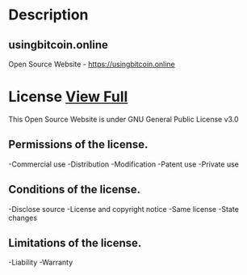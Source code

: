 # Description

## usingbitcoin.online

Open Source Website - https://usingbitcoin.online

# License [View Full](https://choosealicense.com/licenses/gpl-3.0/)
This Open Source Website is under GNU General Public License v3.0

## Permissions of the license.

-Commercial use
-Distribution
-Modification
-Patent use
-Private use

## Conditions of the license.

-Disclose source
-License and copyright notice
-Same license
-State changes

## Limitations of the license.

-Liability
-Warranty
